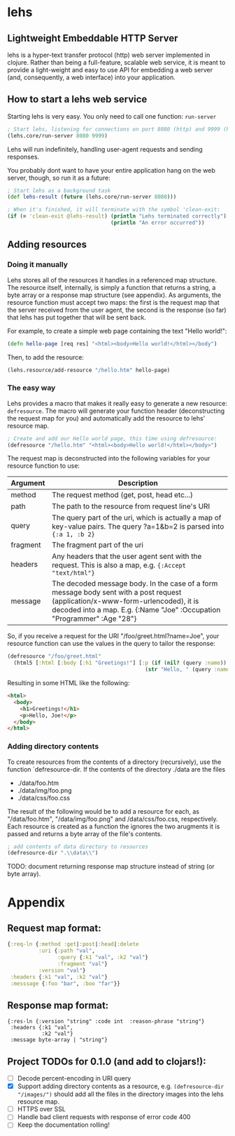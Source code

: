 # lehs

## Lightweight Embeddable HTTP Server

lehs is a hyper-text transfer protocol (http) web server implemented in clojure.  Rather than being a full-feature, scalable web service, it is meant to provide a light-weight and easy to use API for embedding a web server (and, consequently, a web interface) into your application.

## How to start a lehs web service

Starting lehs is very easy.  You only need to call one function: `run-server`

``` clojure
; Start lehs, listening for connections on port 8080 (http) and 9999 (https)
(lehs.core/run-server 8080 9999)
```

Lehs will run indefinitely, handling user-agent requests and sending responses.

You probably dont want to have your entire application hang on the web server, though, so run it as a future:
```clojure
; Start lehs as a background task
(def lehs-result (future (lehs.core/run-server 8080)))

; When it's finished, it will terminate with the symbol 'clean-exit:
(if (= 'clean-exit @lehs-result) (println "Lehs terminated correctly")
                                 (println "An error occurred"))
```

## Adding resources

### Doing it manually

Lehs stores all of the resources it handles in a referenced map structure.  The resource itself, internally, is simply a function that returns a string, a byte array or a response map structure (see appendix).  As arguments, the resource function must accept two maps: the first is the request map that the server received from the user agent, the second is the response (so far) that lehs has put together that will be sent back.

For example, to create a simple web page containing the text "Hello world!":
```clojure
(defn hello-page [req res] "<html><body>Hello world!</html></body")
```
Then, to add the resource:
```clojure
(lehs.resource/add-resource "/hello.htm" hello-page)
```

### The easy way

Lehs provides a macro that makes it really easy to generate a new resource: `defresource`.  The macro will generate your function header (deconstructing the request map for you) and automatically add the resource to lehs' resource map.

```clojure
; Create and add our Hello world page, this time using defresource:
(defresource "/hello.htm" "<html><body>Hello world!</html></body>")
```

The request map is deconstructed into the following variables for your resource function to use:

Argument | Description
-------- | -----------
method | The request method (get, post, head etc...)
path | The path to the resource from request line's URI
query | The query part of the uri, which is actually a map of key-value pairs.  The query ?a=1&b=2 is parsed into `{:a 1, :b 2}`
fragment | The fragment part of the uri
headers | Any headers that the user agent sent with the request.  This is also a map, e.g. `{:Accept "text/html"}`
message | The decoded message body.  In the case of a form message body sent with a post request (application/x-www-form-urlencoded), it is decoded into a map.  E.g. {:Name "Joe" :Occupation "Programmer" :Age "28"}

So, if you receive a request for the URI "/foo/greet.html?name=Joe", your resource function can use the values in the query to tailor the response:
```clojure
(defresource "/foo/greet.html"
  (html5 [:html [:body [:h1 "Greetings!"] [:p (if (nil? (query :name)) "Hello!")
                                            (str "Hello, " (query :name) "!")]]]))
```
Resulting in some HTML like the following:
```html
<html>
  <body>
    <h1>Greetings!</h1>
    <p>Hello, Joe!</p>
  </body>
</html>
```

### Adding directory contents

To create resources from the contents of a directory (recursively), use the function `defresource-dir.  If the contents of the directory ./data are the files

- ./data/foo.htm
- ./data/img/foo.png
- ./data/css/foo.css

The result of the following would be to add a resource for each, as "/data/foo.htm", "/data/img/foo.png" and /data/css/foo.css, respectively.  Each resource is created as a function the ignores the two arugments it is passed and returns a byte array of the file's contents.

```clojure
; add contents of data directory to resources
(defresource-dir ".\\data\\")
```

TODO: document returning response map structure instead of string (or byte array).

# Appendix

## Request map format:

```clojure
{:req-ln {:method :get|:post|:head|:delete
          :uri {:path "val",
                :query {:k1 "val", :k2 "val"}
                :fragment "val"}
          :version "val"}
 :headers {:k1 "val", :k2 "val"}
 :messsage {:foo "bar", :boo "far"}}
```

## Response map format:

```
{:res-ln {:version "string" :code int  :reason-phrase "string"}
 :headers {:k1 "val",
           :k2 "val"}
 :message byte-array | "string"}
```

## Project TODOs for 0.1.0 (and add to clojars!):

- [ ] Decode percent-encoding in URI query
- [x] Support adding directory contents as a resource, e.g. `(defresource-dir "/images/")` should add all the files in the directory images into the lehs resource map.
- [ ] HTTPS over SSL
- [ ] Handle bad client requests with response of error code 400
- [ ] Keep the documentation rolling!
